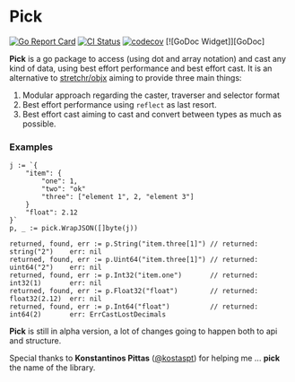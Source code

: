 # Pick
[![Go Report Card](https://goreportcard.com/badge/github.com/moukoublen/pick)](https://goreportcard.com/report/github.com/moukoublen/pick)
[![CI Status](https://github.com/moukoublen/pick/actions/workflows/ci.yml/badge.svg)](https://github.com/moukoublen/pick/actions/workflows/ci.yml)
[![codecov](https://codecov.io/gh/moukoublen/pick/graph/badge.svg?token=6X9MMYZJZ8)](https://codecov.io/gh/moukoublen/pick)
[![GoDoc Widget]][GoDoc]

**Pick** is a go package to access (using dot and array notation) and cast any kind of data, using best effort performance and best effort cast. It is an alternative to [stretchr/objx](https://github.com/stretchr/objx) aiming to provide three main things:

1. Modular approach regarding the caster, traverser and selector format
2. Best effort performance using `reflect` as last resort.
3. Best effort cast aiming to cast and convert between types as much as possible.

### Examples
```golang
j := `{
    "item": {
        "one": 1,
        "two": "ok"
        "three": ["element 1", 2, "element 3"]
    }
    "float": 2.12
}`
p, _ := pick.WrapJSON([]byte(j))

returned, found, err := p.String("item.three[1]") // returned: string("2")    err: nil
returned, found, err := p.Uint64("item.three[1]") // returned: uint64("2")    err: nil
returned, found, err := p.Int32("item.one")       // returned: int32(1)       err: nil
returned, found, err := p.Float32("float")        // returned: float32(2.12)  err: nil
returned, found, err := p.Int64("float")          // returned: int64(2)       err: ErrCastLostDecimals
```

**Pick** is still in alpha version, a lot of changes going to happen both to api and structure.


Special thanks to **Konstantinos Pittas** ([@kostaspt](https://github.com/daydroidmuchiri)) for helping me ... **pick** the name of the library.
